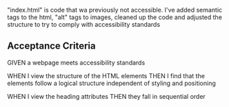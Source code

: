 "index.html" is code that wa previously not accessible.
I've added semantic tags to the html, "alt" tags to images, cleaned up the code and adjusted the structure to try to comply with accessibility standards

## Acceptance Criteria


GIVEN a webpage meets accessibility standards
<!-- WHEN I view the source code
THEN I find semantic HTML elements -->

WHEN I view the structure of the HTML elements
THEN I find that the elements follow a logical structure independent of styling and positioning

<!-- WHEN I view the image elements
THEN I find accessible alt attributes -->

WHEN I view the heading attributes
THEN they fall in sequential order

<!-- WHEN I view the title element
THEN I find a concise, descriptive title -->

